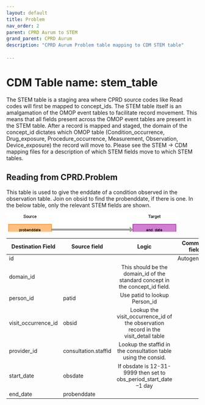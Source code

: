 ```yaml
---
layout: default
title: Problem
nav_order: 2
parent: CPRD Aurum to STEM
grand_parent: CPRD Aurum
description: "CPRD Aurum Problem table mapping to CDM STEM table"

---
```


# CDM Table name: stem_table

The STEM table is a staging area where CPRD source codes like Read codes will first be mapped to concept_ids. The STEM table itself is an amalgamation of the OMOP event tables to facilitate record movement. This means that all fields present across the OMOP event tables are present in the STEM table. After a record is mapped and staged, the domain of the concept_id dictates which OMOP table (Condition_occurrence, Drug_exposure, Procedure_occurrence, Measurement, Observation, Device_exposure) the record will move to. Please see the STEM -> CDM mapping files for a description of which STEM fields move to which STEM tables. 

## Reading from CPRD.Problem

This table is used to give the enddate of a condition observed in the observation table. Join on obsid to find the probenddate, if there is one. In the below table, only the relevant STEM fields are shown. 

![](images/aurum_stem_problem.png)

| Destination Field | Source field | Logic | Comment field |
| --- | --- | :---: | --- |
| id |  |  | Autogenerate |
| domain_id |  | This should be the domain_id of the standard concept in the concept_id field. |  |
| person_id | patid | Use patid to lookup Person_id |  |
| visit_occurrence_id | obsid | Lookup the visit_occurrence_id of the observation record in the visit_detail table |  |
| provider_id | consultation.staffid | Lookup the staffid in the consultation table using the consid.| |
| start_date | obsdate | If obsdate is 12-31-9999 then set to obs_period_start_date –1 day |  |
| end_date | probenddate | | | 

